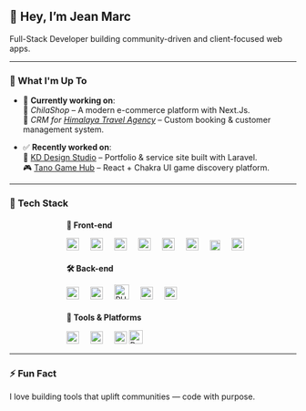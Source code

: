 ## 👋 Hey, I’m Jean Marc

Full-Stack Developer building community-driven and client-focused web apps.

---

### 🚧 What I'm Up To

- 🔧 **Currently working on**:  
  🛒 *ChilaShop* – A modern e-commerce platform with Next.Js.  
  🧭 *CRM for [Himalaya Travel Agency](https://himalayatravel.net)* – Custom booking & customer management system.

- ✅ **Recently worked on**:  
  🎨 [KD Design Studio](https://kddesignstudio.net/) – Portfolio & service site built with Laravel.  
  🎮 [Tano Game Hub](https://tano-game-hub.vercel.app/) – React + Chakra UI game discovery platform.

---

### 🧰 Tech Stack

<div style="margin-left: 100px">

  <h4 style="margin-bottom: 4px;">🧩 Front-end</h4>
  <p>
    <img src="https://cdn.jsdelivr.net/gh/devicons/devicon/icons/html5/html5-original.svg" height="22" alt="HTML5" style="margin-right: 16px;" />
    <img src="https://cdn.jsdelivr.net/gh/devicons/devicon/icons/css3/css3-original.svg" height="22" alt="CSS3" style="margin-right: 16px;" />
    <img src="https://cdn.jsdelivr.net/gh/devicons/devicon/icons/javascript/javascript-original.svg" height="22" alt="JavaScript" style="margin-right: 16px;" />
    <img src="https://cdn.jsdelivr.net/gh/devicons/devicon/icons/typescript/typescript-original.svg" height="22" alt="TypeScript" style="margin-right: 16px;" />
    <img src="https://cdn.jsdelivr.net/gh/devicons/devicon/icons/react/react-original.svg" height="22" alt="React" style="margin-right: 16px;" />
    <img src="https://cdn.jsdelivr.net/gh/devicons/devicon/icons/nextjs/nextjs-original.svg" height="22" alt="Next.js" style="margin-right: 16px;" />
    <img src="https://upload.wikimedia.org/wikipedia/commons/d/d5/Tailwind_CSS_Logo.svg" height="18" alt="Tailwind CSS" style="margin-right: 16px;" />
    <img src="https://cdn.jsdelivr.net/gh/devicons/devicon/icons/materialui/materialui-original.svg" height="22" alt="Material UI" />
  </p>

  <h4 style="margin-bottom: 4px;">🛠️ Back-end</h4>
  <p>
    <img src="https://cdn.jsdelivr.net/gh/devicons/devicon/icons/nodejs/nodejs-original.svg" height="22" alt="Node.js" style="margin-right: 16px;" />
    <img src="https://cdn.jsdelivr.net/gh/devicons/devicon/icons/express/express-original.svg" height="22" alt="Express" style="margin-right: 16px;" />
    <img src="https://cdn.jsdelivr.net/gh/devicons/devicon/icons/php/php-original.svg" height="26" alt="PHP" style="margin-right: 16px;" />
    <img src="https://cdn.jsdelivr.net/gh/devicons/devicon/icons/laravel/laravel-original.svg" height="22" alt="Laravel" style="margin-right: 16px;" />
    <img src="https://cdn.jsdelivr.net/gh/devicons/devicon/icons/mysql/mysql-original.svg" height="22" alt="MySQL" />
  </p>

  <h4 style="margin-bottom: 4px;">🔧 Tools & Platforms</h4>
  <p>
    <img src="https://cdn.jsdelivr.net/gh/devicons/devicon/icons/git/git-original.svg" height="22" alt="Git" style="margin-right: 16px;" />
    <img src="https://cdn.jsdelivr.net/gh/devicons/devicon/icons/github/github-original.svg" height="22" alt="GitHub" style="margin-right: 16px;" />
    <img src="https://cdn.jsdelivr.net/gh/devicons/devicon/icons/vercel/vercel-original.svg" height="22" alt="Vercel" />
    <img src="https://cdn.jsdelivr.net/gh/devicons/devicon/icons/docker/docker-original.svg" height="24" alt="Docker" />
</p>
  </p>

</div>


---

### ⚡ Fun Fact  
I love building tools that uplift communities — code with purpose.
